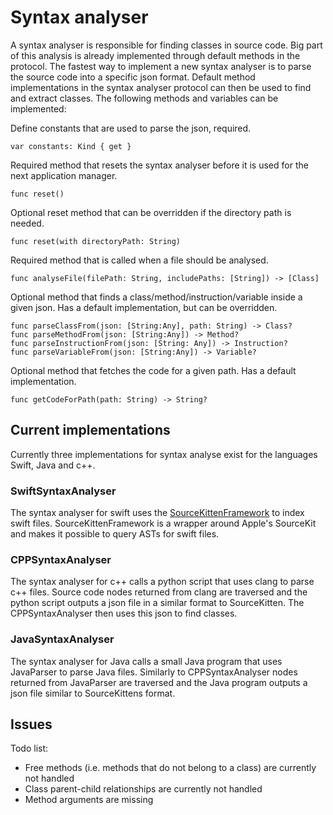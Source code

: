# Syntax analyser

A syntax analyser is responsible for finding classes in source code. Big part of this analysis is already implemented through default methods in the protocol. The fastest way to implement a new syntax analyser is to parse the source code into a specific json format. Default method implementations in the syntax analyser protocol can then be used to find and extract classes. The following methods and variables can be implemented:

Define constants that are used to parse the json, required. 

    var constants: Kind { get }

Required method that resets the syntax analyser before it is used for the next application manager. 

    func reset()
    
Optional reset method that can be overridden if the directory path is needed. 

    func reset(with directoryPath: String)
    
Required method that is called when a file should be analysed. 

    func analyseFile(filePath: String, includePaths: [String]) -> [Class]
    
Optional method that finds a class/method/instruction/variable inside a given json. Has a default implementation, but can be overridden. 

    func parseClassFrom(json: [String:Any], path: String) -> Class?
    func parseMethodFrom(json: [String:Any]) -> Method?
    func parseInstructionFrom(json: [String: Any]) -> Instruction?
    func parseVariableFrom(json: [String:Any]) -> Variable?
    
Optional method that fetches the code for a given path. Has a default implementation. 

    func getCodeForPath(path: String) -> String?
    
## Current implementations
Currently three implementations for syntax analyse exist for the languages Swift, Java and c++.

### SwiftSyntaxAnalyser
The syntax analyser for swift uses the [SourceKittenFramework](https://github.com/jpsim/SourceKitten) to index swift files. SourceKittenFramework is a wrapper around Apple's SourceKit and makes it possible to query ASTs for swift files. 

### CPPSyntaxAnalyser
The syntax analyser for c++ calls a python script that uses clang to parse c++ files. Source code nodes returned from clang are traversed and the python script outputs a json file in a similar format to SourceKitten. The CPPSyntaxAnalyser then uses this json to find classes. 

### JavaSyntaxAnalyser
The syntax analyser for Java calls a small Java program that uses JavaParser to parse Java files. Similarly to CPPSyntaxAnalyser nodes returned from JavaParser are traversed and the Java program outputs a json file similar to SourceKittens format. 

## Issues
Todo list: 
- Free methods (i.e. methods that do not belong to a class) are currently not handled
- Class parent-child relationships are currently not handled
- Method arguments are missing
